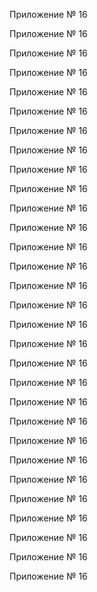 Приложение № 16


Приложение № 16


Приложение № 16


Приложение № 16


Приложение № 16


Приложение № 16


Приложение № 16


Приложение № 16


Приложение № 16


Приложение № 16


Приложение № 16


Приложение № 16


Приложение № 16


Приложение № 16


Приложение № 16


Приложение № 16


Приложение № 16


Приложение № 16


Приложение № 16


Приложение № 16


Приложение № 16


Приложение № 16


Приложение № 16


Приложение № 16


Приложение № 16


Приложение № 16


Приложение № 16


Приложение № 16


Приложение № 16


Приложение № 16


